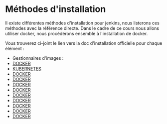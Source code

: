 # Méthodes d'installation

Il existe différentes méthodes d'installation pour jenkins, nous listerons ces méthodes avec la référence directe. Dans le cadre de ce cours nous allons utiliser docker, nous procédérons ensemble à l'installation de docker.

Vous trouverez ci-joint le lien vers la doc d'installation officielle pour chaque élément :

* Gestionnaires d'images :
* [DOCKER](https://www.jenkins.io/doc/book/installing/docker/)
* [KUBERNETES](https://www.jenkins.io/doc/book/installing/kubernetes/)
* [DOCKER](https://www.jenkins.io/doc/book/installing/docker/)
* [DOCKER](https://www.jenkins.io/doc/book/installing/docker/)
* [DOCKER](https://www.jenkins.io/doc/book/installing/docker/)
* [DOCKER](https://www.jenkins.io/doc/book/installing/docker/)
* [DOCKER](https://www.jenkins.io/doc/book/installing/docker/)
* [DOCKER](https://www.jenkins.io/doc/book/installing/docker/)
* [DOCKER](https://www.jenkins.io/doc/book/installing/docker/)
* [DOCKER](https://www.jenkins.io/doc/book/installing/docker/)
* [DOCKER](https://www.jenkins.io/doc/book/installing/docker/)
